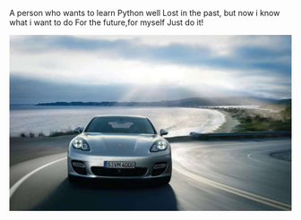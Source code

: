 A person who wants to learn Python well
Lost in the past, but now i know what i want to do
For the future,for myself
Just do it!

![image](https://github.com/Degelzhao/Git/raw/master/image/porsche.png)

